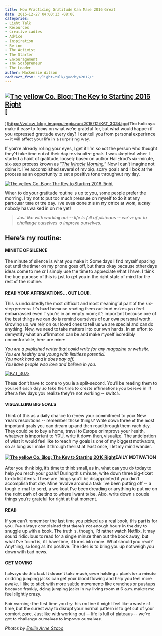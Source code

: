 ```yaml
---
title: How Practicing Gratitude Can Make 2016 Great
date: 2015-12-27 04:00:13 -08:00
categories:
- Light Talk
- Resources
- Creative Ladies
- Advice
- Inspiration
- Refine
- The Activist
- The Starter
- Encouragement
- The Solopreneur
- The Leader
author: Mackenzie Wilson
redirect_from: "/light-talk/goodbye2015/"
---
```


## [![The yellow Co. Blog: The Key to Starting 2016 Right](https://yellow-blog-images.imgix.net/2015/12/KAT_3110.jpg)](https://yellow-blog-images.imgix.net/2015/12/KAT_3110.jpg)[

](https://yellow-blog-images.imgix.net/2015/12/KAT_3034.jpg)The holidays make it easy to focus on what we’re grateful for, but what would happen if you expressed gratitude every day? I can tell you from personal experience -- it will affect your life in a surprising way.

If you’re already rolling your eyes, I get it! I’m _so_ not the person who thought they’d take time out of their day to visualize goals. I was skeptical when I started a habit of gratitude, loosely based on author Hal Elrod’s six-minute, six-step process known as _[“The Miracle Morning.”](http://halelrod.com/6-minute-miracle-morning/)_ Now I can’t imagine not doing it. I’ve accomplished several of my big, scary goals and I look at the process as an opportunity to set a positive tone throughout my day.

[![The yellow Co. Blog: The Key to Starting 2016 Right](https://yellow-blog-images.imgix.net/2015/12/KAT_3200.jpg)](https://yellow-blog-images.imgix.net/2015/12/KAT_3200.jpg)

When to do your gratitude routine is up to you, some people prefer the morning. I try not to put too much pressure on myself to do it at any particular time of the day. I’ve even done this in my office at work, luckily nobody has walked in on me yet!

> _Just like with working out -- life is full of plateaus -- we’ve got to challenge ourselves to improve ourselves._

## Here’s my routine:

#### **MINUTE OF SILENCE**

The minute of silence is what you make it. Some days I find myself spacing out until the timer on my phone goes off, but that’s okay because other days ideas come to me or I simply use the time to appreciate what I have. I think the true purpose of this is just to get you in the right state of mind for the rest of the routine.

#### **READ YOUR AFFIRMATIONS… OUT LOUD.**

This is undoubtedly the most difficult and most meaningful part of the six-step process. It’s hard because reading them out loud makes you feel embarrassed even if you’re in an empty room; it’s important because one of the best things we can do is remind ourselves of our own personal worth. Growing up, we rely on our loved ones to tell us we are special and can do anything. Now, we need to take matters into our own hands. In an effort to demystify what an affirmation can be and make myself incredibly uncomfortable, here are mine:

_You are a published writer that could write for any magazine or website.  
You are healthy and young with limitless potential.  
You work hard and it does pay off.  
You have people who love and believe in you._

[![KAT_3078](https://yellow-blog-images.imgix.net/2015/12/KAT_3078.jpg)](https://yellow-blog-images.imgix.net/2015/12/KAT_3078.jpg)

These don’t have to come to you in a split-second. You’ll be reading them to yourself each day so take the time to create affirmations you believe in. If after a few days you realize they’re not working -- switch.

#### **VISUALIZING BIG GOALS**

Think of this as a daily chance to renew your commitment to your New Year’s resolutions -- remember those things? Write down three of the most important goals you can dream up and then read through them each day. They could be to buy a home, travel to Europe or improve your health, whatever is important to YOU, write it down then, visualize. The anticipation of what it would feel like to reach my goals is one of my biggest motivators, so as long as I make it through the list at least once, I let my mind wander.

#### **[![The yellow Co. Blog: The Key to Starting 2016 Right](https://yellow-blog-images.imgix.net/2015/12/KAT_3198.jpg)](https://yellow-blog-images.imgix.net/2015/12/KAT_3198.jpg)DAILY MOTIVATION**

After you think big, it’s time to think small, as in, what can you do today to help you reach your goals? During this minute, write down three big-ticket to-do list items. These are things you’ll be disappointed if you don’t accomplish that day. Mine revolve around a task I’ve been putting off -- a tough e-mail to send, a workout I’ve been dreading or anything to put me on the right path of getting to where I want to be. Also, write down a couple things you’re grateful for right at that moment.

#### **READ**

If you can’t remember the last time you picked up a real book, this part is for you. I’ve always complained that there’s not enough hours in the day to snuggle up with a book. The truth is, though, I’d rather watch Netflix. It may sound ridiculous to read for a single minute then put the book away, but what I’ve found is, if I have time, it turns into more. What should you read? Anything, so long as it’s positive. The idea is to bring you up not weigh you down with bad news.

#### **GET MOVING**

I always do this last. It doesn’t take much, even holding a plank for a minute or doing jumping jacks can get your blood flowing and help you feel more awake. I like to stick with more subtle movements like crunches or pushups because frankly, doing jumping jacks in my living room at 6 a.m. makes me feel slightly crazy.

Fair warning: the first time you try this routine it might feel like a waste of time, but the surest way to disrupt your normal pattern is to get out of your comfort zone. Just like with working out -- life is full of plateaus -- we’ve got to challenge ourselves to improve ourselves.

_Photos by [Emilie Anne Szabo](http://www.emilieanneszabo.com/)_
